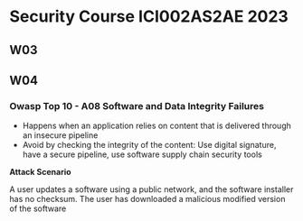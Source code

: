 # Security Course ICI002AS2AE 2023
## W03
## W04
### Owasp Top 10 - A08 Software and Data Integrity Failures
- Happens when an application relies on content that is delivered through an insecure pipeline
- Avoid by checking the integrity of the content: Use digital signature, have a secure pipeline, use software supply chain security tools

**Attack Scenario**

A user updates a software using a public network, and the software installer has no checksum. The user has downloaded a malicious modified version of the software